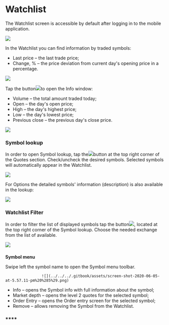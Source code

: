 # Watchlist

The Watchlist screen is accessible by default after logging in to the mobile application.

![](../../../.gitbook/assets/1%20%28109%29.png)

In the Watchlist you can find information by traded symbols:

* Last price – the last trade price;
* Change, % – the price deviation from current day's opening price in a percentage.

![](../../../.gitbook/assets/2%20%2895%29.png)

Tap the button![](../../../.gitbook/assets/arrow-right.jpg)to open the Info window:

* Volume – the total amount traded today;
* Open – the day's open price;
* High – the day's highest price;
* Low – the day's lowest price;
* Previous close – the previous day's close price.

![](../../../.gitbook/assets/3%20%2881%29.png)

### **Symbol lookup** 

In order to open Symbol lookup, tap the![](../../../.gitbook/assets/add%20%281%29.jpg)button at the top right corner of the Quotes section. Check/uncheck the desired symbols. Selected symbols will automatically appear in the Watchlist.

![](../../../.gitbook/assets/4-and-and-and.png)

For Options the detailed symbols' information \(description\) is also available in the lookup:

![](../../../.gitbook/assets/ios.png)

### **Watchlist Filter** 

In order to filter the list of displayed symbols tap the button![](../../../.gitbook/assets/4-%20%281%29.png), located at the top right corner of the Symbol lookup. Choose the needed exchange from the list of available.

![](../../../.gitbook/assets/5%20%2850%29.png)

### **Symbol menu**

Swipe left the symbol name to open the Symbol menu toolbar. 

                    ![](../../../.gitbook/assets/screen-shot-2020-06-05-at-5.57.11-pm%20%285%29.png)                                     

* Info – opens the Symbol info with full information about the symbol;
* Market depth – opens the level 2 quotes for the selected symbol;
* Order Entry – opens the Order entry screen for the selected symbol;
* Remove – allows removing the Symbol from the Watchlist.

### \*\*\*\*

